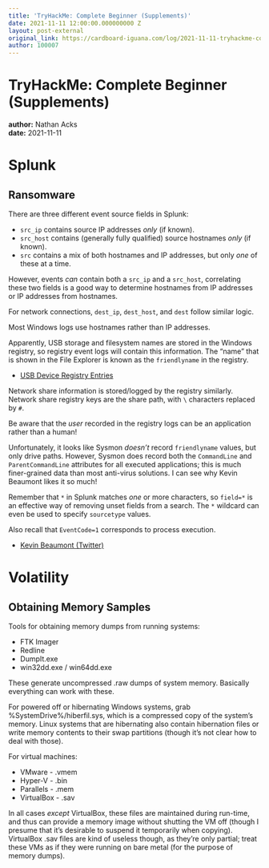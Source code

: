 ```yaml
---
title: 'TryHackMe: Complete Beginner (Supplements)'
date: 2021-11-11 12:00:00.000000000 Z
layout: post-external
original_link: https://cardboard-iguana.com/log/2021-11-11-tryhackme-complete-beginner-supplements.html
author: 100007
---
```


# TryHackMe: Complete Beginner (Supplements)

**author:** Nathan Acks  
**date:** 2021-11-11

# Splunk

## Ransomware

There are three different event source fields in Splunk:

- `src_ip` contains source IP addresses _only_ (if known).
- `src_host` contains (generally fully qualified) source hostnames _only_ (if known).
- `src` contains a mix of both hostnames and IP addresses, but only _one_ of these at a time.

However, events _can_ contain both a `src_ip` and a `src_host`, correlating these two fields is a good way to determine hostnames from IP addresses or IP addresses from hostnames.

For network connections, `dest_ip`, `dest_host`, and `dest` follow similar logic.

Most Windows logs use hostnames rather than IP addresses.

Apparently, USB storage and filesystem names are stored in the Windows registry, so registry event logs will contain this information. The “name” that is shown in the File Explorer is known as the `friendlyname` in the registry.

- [USB Device Registry Entries](https://msdn.microsoft.com/en-us/library/windows/hardware/jj649944%28v=vs.85%29.aspx)

Network share information is stored/logged by the registry similarly. Network share registry keys are the share path, with `\` characters replaced by `#`.

Be aware that the _user_ recorded in the registry logs can be an application rather than a human!

Unfortunately, it looks like Sysmon _doesn’t_ record `friendlyname` values, but only drive paths. However, Sysmon does record both the `CommandLine` and `ParentCommandLine` attributes for all executed applications; this is much finer-grained data than most anti-virus solutions. I can see why Kevin Beaumont likes it so much!

Remember that `*` in Splunk matches _one_ or more characters, so `field=*` is an effective way of removing unset fields from a search. The `*` wildcard can even be used to specify `sourcetype` values.

Also recall that `EventCode=1` corresponds to process execution.

- [Kevin Beaumont (Twitter)](https://twitter.com/GossiTheDog)

# Volatility

## Obtaining Memory Samples

Tools for obtaining memory dumps from running systems:

- FTK Imager
- Redline
- DumpIt.exe
- win32dd.exe / win64dd.exe

These generate uncompressed .raw dumps of system memory. Basically everything can work with these.

For powered off or hibernating Windows systems, grab %SystemDrive%/hiberfil.sys, which is a compressed copy of the system’s memory. Linux systems that are hibernating also contain hibernation files or write memory contents to their swap partitions (though it’s not clear how to deal with those).

For virtual machines:

- VMware - .vmem
- Hyper-V - .bin
- Parallels - .mem
- VirtualBox - .sav

In all cases _except_ VirtualBox, these files are maintained during run-time, and thus can provide a memory image without shutting the VM off (though I presume that it’s desirable to suspend it temporarily when copying). VirtualBox .sav files are kind of useless though, as they’re only partial; treat these VMs as if they were running on bare metal (for the purpose of memory dumps).

